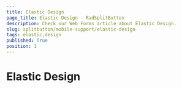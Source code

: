 ```yaml
---
title: Elastic Design
page_title: Elastic Design - RadSplitButton
description: Check our Web Forms article about Elastic Design.
slug: splitbutton/mobile-support/elastic-design
tags: elastic,design
published: True
position: 1
---
```


# Elastic Design
